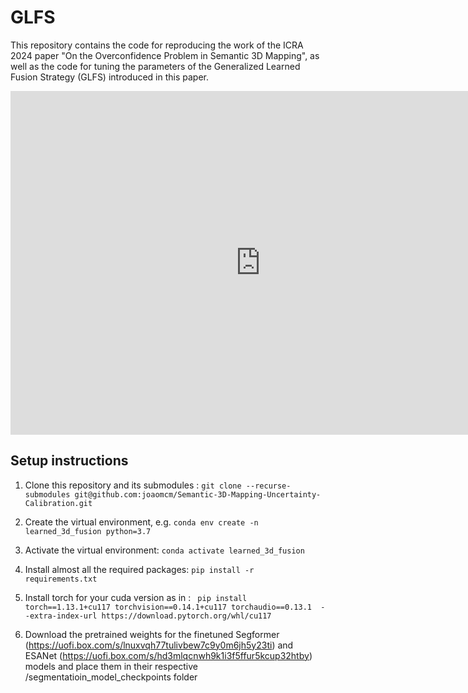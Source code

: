 # GLFS
This repository contains the code for reproducing the work of the ICRA 2024 paper "On the Overconfidence Problem in Semantic 3D Mapping", as well as the code for tuning the parameters of the Generalized Learned Fusion Strategy (GLFS) introduced in this paper.

<iframe src="https://uofi.app.box.com/embed/s/7kh9xi9kwqdu3ktg9as0gh9ra6drzodn?sortColumn=date" width="800" height="550" frameborder="0" allowfullscreen webkitallowfullscreen msallowfullscreen></iframe>


## Setup instructions

1) Clone this repository and its submodules : ``` git clone --recurse-submodules git@github.com:joaomcm/Semantic-3D-Mapping-Uncertainty-Calibration.git ```

2) Create the virtual environment, e.g. ``` conda env create -n learned_3d_fusion python=3.7 ```

3) Activate the virtual environment: ``` conda activate learned_3d_fusion ```

4) Install almost all the required packages: ``` pip install -r requirements.txt ```

5) Install torch for your cuda version as in : ```  pip install torch==1.13.1+cu117 torchvision==0.14.1+cu117 torchaudio==0.13.1  --extra-index-url https://download.pytorch.org/whl/cu117 ```

6) Download the pretrained weights for the finetuned Segformer (https://uofi.box.com/s/lnuxvqh77tulivbew7c9y0m6jh5y23ti) and ESANet (https://uofi.box.com/s/hd3mlqcnwh9k1i3f5ffur5kcup32htby) models and place them in their respective /segmentatioin_model_checkpoints folder
